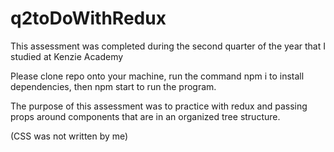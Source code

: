 # q2toDoWithRedux
This assessment was completed during the second quarter of the year that I studied at Kenzie Academy

Please clone repo onto your machine, run the command npm i to install dependencies, then npm start to run the program. 

The purpose of this assessment was to practice with redux and passing props around components that are in an organized tree structure. 

(CSS was not written by me)
